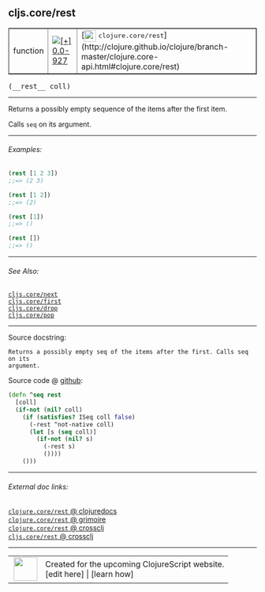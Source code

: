 ## cljs.core/rest



 <table border="1">
<tr>
<td>function</td>
<td><a href="https://github.com/cljsinfo/cljs-api-docs/tree/0.0-927"><img valign="middle" alt="[+] 0.0-927" title="Added in 0.0-927" src="https://img.shields.io/badge/+-0.0--927-lightgrey.svg"></a> </td>
<td>
[<img height="24px" valign="middle" src="http://i.imgur.com/1GjPKvB.png"> <samp>clojure.core/rest</samp>](http://clojure.github.io/clojure/branch-master/clojure.core-api.html#clojure.core/rest)
</td>
</tr>
</table>


 <samp>
(__rest__ coll)<br>
</samp>

---

Returns a possibly empty sequence of the items after the first item.

Calls `seq` on its argument.



---

###### Examples:

```clj
(rest [1 2 3])
;;=> (2 3)

(rest [1 2])
;;=> (2)

(rest [1])
;;=> ()

(rest [])
;;=> ()
```



---

###### See Also:

[`cljs.core/next`](../cljs.core/next.md)<br>
[`cljs.core/first`](../cljs.core/first.md)<br>
[`cljs.core/drop`](../cljs.core/drop.md)<br>
[`cljs.core/pop`](../cljs.core/pop.md)<br>

---


Source docstring:

```
Returns a possibly empty seq of the items after the first. Calls seq on its
argument.
```


Source code @ [github](https://github.com/clojure/clojurescript/blob/r1885/src/cljs/cljs/core.cljs#L457-L468):

```clj
(defn ^seq rest
  [coll]
  (if-not (nil? coll)
    (if (satisfies? ISeq coll false)
      (-rest ^not-native coll)
      (let [s (seq coll)]
        (if-not (nil? s)
          (-rest s)
          ())))
    ()))
```

<!--
Repo - tag - source tree - lines:

 <pre>
clojurescript @ r1885
└── src
    └── cljs
        └── cljs
            └── <ins>[core.cljs:457-468](https://github.com/clojure/clojurescript/blob/r1885/src/cljs/cljs/core.cljs#L457-L468)</ins>
</pre>

-->

---



###### External doc links:

[`clojure.core/rest` @ clojuredocs](http://clojuredocs.org/clojure.core/rest)<br>
[`clojure.core/rest` @ grimoire](http://conj.io/store/v1/org.clojure/clojure/1.7.0-beta3/clj/clojure.core/rest/)<br>
[`clojure.core/rest` @ crossclj](http://crossclj.info/fun/clojure.core/rest.html)<br>
[`cljs.core/rest` @ crossclj](http://crossclj.info/fun/cljs.core.cljs/rest.html)<br>

---

 <table>
<tr><td>
<img valign="middle" align="right" width="48px" src="http://i.imgur.com/Hi20huC.png">
</td><td>
Created for the upcoming ClojureScript website.<br>
[edit here] | [learn how]
</td></tr></table>

[edit here]:https://github.com/cljsinfo/cljs-api-docs/blob/master/cljsdoc/cljs.core/rest.cljsdoc
[learn how]:https://github.com/cljsinfo/cljs-api-docs/wiki/cljsdoc-files

<!--

This information was too distracting to show to readers, but I'll leave it
commented here since it is helpful to:

- pretty-print the data used to generate this document
- and show how to retrieve that data



The API data for this symbol:

```clj
{:description "Returns a possibly empty sequence of the items after the first item.\n\nCalls `seq` on its argument.",
 :return-type seq,
 :ns "cljs.core",
 :name "rest",
 :signature ["[coll]"],
 :history [["+" "0.0-927"]],
 :type "function",
 :related ["cljs.core/next"
           "cljs.core/first"
           "cljs.core/drop"
           "cljs.core/pop"],
 :full-name-encode "cljs.core/rest",
 :source {:code "(defn ^seq rest\n  [coll]\n  (if-not (nil? coll)\n    (if (satisfies? ISeq coll false)\n      (-rest ^not-native coll)\n      (let [s (seq coll)]\n        (if-not (nil? s)\n          (-rest s)\n          ())))\n    ()))",
          :title "Source code",
          :repo "clojurescript",
          :tag "r1885",
          :filename "src/cljs/cljs/core.cljs",
          :lines [457 468]},
 :examples [{:id "0869af",
             :content "```clj\n(rest [1 2 3])\n;;=> (2 3)\n\n(rest [1 2])\n;;=> (2)\n\n(rest [1])\n;;=> ()\n\n(rest [])\n;;=> ()\n```"}],
 :full-name "cljs.core/rest",
 :clj-symbol "clojure.core/rest",
 :docstring "Returns a possibly empty seq of the items after the first. Calls seq on its\nargument."}

```

Retrieve the API data for this symbol:

```clj
;; from Clojure REPL
(require '[clojure.edn :as edn])
(-> (slurp "https://raw.githubusercontent.com/cljsinfo/cljs-api-docs/catalog/cljs-api.edn")
    (edn/read-string)
    (get-in [:symbols "cljs.core/rest"]))
```

-->
